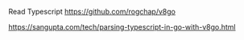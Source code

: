 

Read Typescript
https://github.com/rogchap/v8go

https://sangupta.com/tech/parsing-typescript-in-go-with-v8go.html